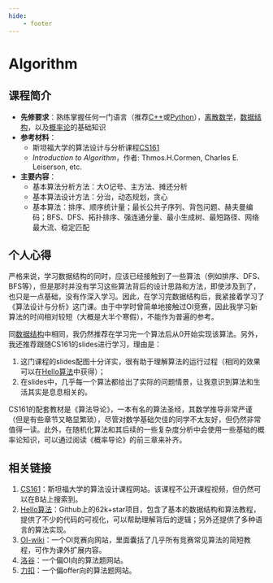 ```yaml
---
hide:
    - footer
---
```


# Algorithm

## 课程简介

- **先修要求**：熟练掌握任何一门语言（推荐[C++](../da-yi-shang/c++.md)或[Python](../da-yi-shang/python.md)），[离散数学](../da-yi-shang/discrete-math.md)，[数据结构](../da-yi-han-jia/data-structure.md)，以及[概率论](../da-yi-xia/probability.md)的基础知识
- **参考材料**：
    - 斯坦福大学的算法设计与分析课程[CS161](https://stanford-cs161.github.io/winter2024/)
    - *Introduction to Algorithm*，作者: Thmos.H.Cormen, Charles E. Leiserson, etc.
- **主要内容**：
    - 基本算法分析方法：大O记号、主方法、摊还分析
    - 基本算法设计方法：分治，动态规划，贪心
    - 基本算法：排序、顺序统计量；最长公共子序列、背包问题、赫夫曼编码；BFS、DFS、拓扑排序、强连通分量、最小生成树、最短路径、网络最大流、稳定匹配

## 个人心得

严格来说，学习数据结构的同时，应该已经接触到了一些算法（例如排序、DFS、BFS等），但是那时并没有学习这些算法背后的设计思路和方法，即使涉及到了，也只是一点基础，没有作深入学习。因此，在学习完数据结构后，我紧接着学习了《算法设计与分析》这门课。由于中学时曾简单地接触过OI竞赛，因此我学习新算法的时间相对较短（大概是大半个寒假），不能作为普遍的参考。

同[数据结构](./data-structure.md)中相同，我仍然推荐在学习完一个算法后从0开始实现该算法。另外，我还推荐跟随CS161的slides进行学习，理由是：

1. 这门课程的slides配图十分详实，很有助于理解算法的运行过程（相同的效果可以在[Hello算法](https://www.hello-algo.com/)中获得）；
2. 在slides中，几乎每一个算法都给出了实际的问题情景，让我意识到算法和生活其实是息息相关的。

CS161的配套教材是《算法导论》，一本有名的算法圣经，其数学推导非常严谨（但是有些章节又略显繁琐），尽管对数学基础欠佳的同学不太友好，但仍然非常值得一读。此外，在随机化算法和其后续的一些复杂度分析中会使用一些基础的概率论知识，可以通过阅读《概率导论》的前三章来补齐。

## 相关链接

1. [CS161](https://stanford-cs161.github.io/winter2024/)：斯坦福大学的算法设计课程网站。该课程不公开课程视频，但仍然可以在B站上搜索到。
2. [Hello算法](https://www.hello-algo.com/)：Github上的62k+star项目，包含了基本的数据结构和算法教程，提供了不少的代码的可视化，可以帮助理解背后的逻辑；另外还提供了多种语言的算法实现。
3. [OI-wiki](https://oi-wiki.org/)：一个OI竞赛向网站，里面囊括了几乎所有竞赛常见算法的简短教程，可作为课外扩展内容。
4. [洛谷](https://www.luogu.com.cn)：一个偏OI向的算法题网站。
5. [力扣](https://leetcode.cn/)：一个偏offer向的算法题网站。